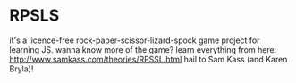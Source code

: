 # RPSLS
it's a licence-free rock-paper-scissor-lizard-spock game project for learning JS.
wanna know more of the game?
learn everything from here: http://www.samkass.com/theories/RPSSL.html
hail to Sam Kass (and Karen Bryla)!

